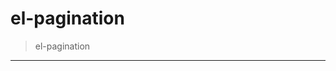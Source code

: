 # el-pagination
> el-pagination

-----------

<el-pagination
    layout="prev, pager, next, jumper, slot, ->, total"
    :total="50">
</el-pagination>

<el-pagination
    layout="prev, pager, next, jumper, sizes, slot, ->, total"
    :total="1000">
</el-pagination>

<el-pagination
    layout="jumper, pager, slot, sizes, ->, total"
    :total="0">
</el-pagination>